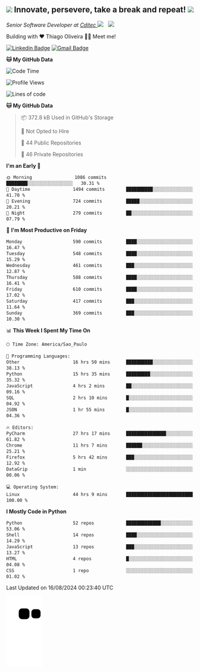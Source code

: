 <h2><img src="https://emojis.slackmojis.com/emojis/images/1531849430/4246/blob-sunglasses.gif?1531849430" width="30"/> Innovate, persevere, take a break and repeat! <img src="https://media.giphy.com/media/12oufCB0MyZ1Go/giphy.gif" width="50"></h2>
<img align='right' src="https://media.giphy.com/media/M9gbBd9nbDrOTu1Mqx/giphy.gif" width="230">
<p><em>Senior Software Developer at <a href="https://www.cditec.com.br/">Cditec
</a><img src="https://media.giphy.com/media/WUlplcMpOCEmTGBtBW/giphy.gif" width="30"> 
</em></p>



Building with ❤️ Thiago Oliveira 👋🏽 Meet me!

[![Linkedin Badge](https://img.shields.io/badge/-Thiago-blue?style=flat-square&logo=Linkedin&logoColor=white&link=https://www.linkedin.com/in/tgmarinho/)](https://www.linkedin.com/in/thiagoceconelo/) 
[![Gmail Badge](https://img.shields.io/badge/-thiceconelo@gmail.com-c14438?style=flat-square&logo=Gmail&logoColor=white&link=mailto:thiceconelo@gmail.com)](mailto:thiceconelo@gmail.com)

</em></p>

<!-- <span style="height ">
![Anurag's GitHub stats](https://github-readme-stats.vercel.app/api?username=arthurspk&show_icons=true&theme=tokyonight)
</span> -->

**🐱 My GitHub Data** 
<!--START_SECTION:waka-->
![Code Time](http://img.shields.io/badge/Code%20Time-1%2C628%20hrs%206%20mins-blue)

![Profile Views](http://img.shields.io/badge/Profile%20Views-0-blue)

![Lines of code](https://img.shields.io/badge/From%20Hello%20World%20I%27ve%20Written-5.0%20million%20lines%20of%20code-blue)

**🐱 My GitHub Data** 

> 📦 372.8 kB Used in GitHub's Storage 
 > 
> 🚫 Not Opted to Hire
 > 
> 📜 44 Public Repositories 
 > 
> 🔑 46 Private Repositories 
 > 
**I'm an Early 🐤** 

```text
🌞 Morning                1086 commits        ████████░░░░░░░░░░░░░░░░░   30.31 % 
🌆 Daytime                1494 commits        ██████████░░░░░░░░░░░░░░░   41.70 % 
🌃 Evening                724 commits         █████░░░░░░░░░░░░░░░░░░░░   20.21 % 
🌙 Night                  279 commits         ██░░░░░░░░░░░░░░░░░░░░░░░   07.79 % 
```
📅 **I'm Most Productive on Friday** 

```text
Monday                   590 commits         ████░░░░░░░░░░░░░░░░░░░░░   16.47 % 
Tuesday                  548 commits         ████░░░░░░░░░░░░░░░░░░░░░   15.29 % 
Wednesday                461 commits         ███░░░░░░░░░░░░░░░░░░░░░░   12.87 % 
Thursday                 588 commits         ████░░░░░░░░░░░░░░░░░░░░░   16.41 % 
Friday                   610 commits         ████░░░░░░░░░░░░░░░░░░░░░   17.02 % 
Saturday                 417 commits         ███░░░░░░░░░░░░░░░░░░░░░░   11.64 % 
Sunday                   369 commits         ███░░░░░░░░░░░░░░░░░░░░░░   10.30 % 
```


📊 **This Week I Spent My Time On** 

```text
🕑︎ Time Zone: America/Sao_Paulo

💬 Programming Languages: 
Other                    16 hrs 50 mins      ██████████░░░░░░░░░░░░░░░   38.13 % 
Python                   15 hrs 35 mins      █████████░░░░░░░░░░░░░░░░   35.32 % 
JavaScript               4 hrs 2 mins        ██░░░░░░░░░░░░░░░░░░░░░░░   09.16 % 
SQL                      2 hrs 10 mins       █░░░░░░░░░░░░░░░░░░░░░░░░   04.92 % 
JSON                     1 hr 55 mins        █░░░░░░░░░░░░░░░░░░░░░░░░   04.36 % 

🔥 Editors: 
PyCharm                  27 hrs 17 mins      ███████████████░░░░░░░░░░   61.82 % 
Chrome                   11 hrs 7 mins       ██████░░░░░░░░░░░░░░░░░░░   25.21 % 
Firefox                  5 hrs 42 mins       ███░░░░░░░░░░░░░░░░░░░░░░   12.92 % 
DataGrip                 1 min               ░░░░░░░░░░░░░░░░░░░░░░░░░   00.06 % 

💻 Operating System: 
Linux                    44 hrs 9 mins       █████████████████████████   100.00 % 
```

**I Mostly Code in Python** 

```text
Python                   52 repos            █████████████░░░░░░░░░░░░   53.06 % 
Shell                    14 repos            ████░░░░░░░░░░░░░░░░░░░░░   14.29 % 
JavaScript               13 repos            ███░░░░░░░░░░░░░░░░░░░░░░   13.27 % 
HTML                     4 repos             █░░░░░░░░░░░░░░░░░░░░░░░░   04.08 % 
CSS                      1 repo              ░░░░░░░░░░░░░░░░░░░░░░░░░   01.02 % 
```




 Last Updated on 16/08/2024 00:23:40 UTC
<!--END_SECTION:waka-->

![Snake animation](https://github.com/rafaballerini/rafaballerini/blob/output/github-contribution-grid-snake.svg)


<!---
ceconelo/ceconelo is a ✨ special ✨ repository because its `README.md` (this file) appears on your GitHub profile.
You can click the Preview link to take a look at your changes.
--->
